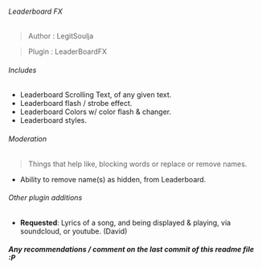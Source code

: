 ###### Leaderboard FX
> Author : LegitSoulja

> Plugin : LeaderBoardFX

###### Includes
* Leaderboard Scrolling Text, of any given text.
* Leaderboard flash / strobe effect.
* Leaderboard Colors w/ color flash & changer.
* Leaderboard styles.

###### Moderation
> Things that help like, blocking words or replace or remove names. 
* Ability to remove name(s) as hidden, from Leaderboard.


###### Other plugin additions
* **Requested**: Lyrics of a song, and being displayed & playing, via soundcloud, or youtube. (David)


##### Any recommendations \/ comment on the last commit of this readme file :P
